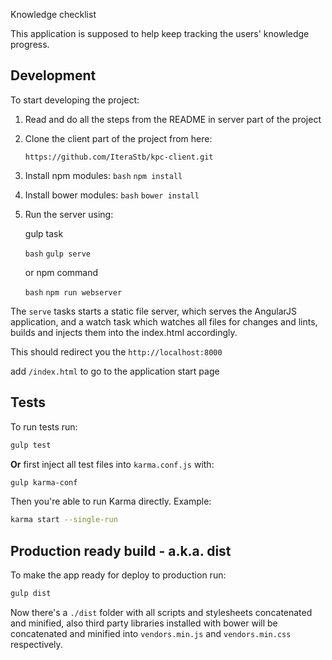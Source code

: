 Knowledge checklist

This application is supposed to help keep tracking the users' knowledge progress. 

## Development

To start developing the project:

1. Read and do all the steps from the README in server part of the project 

2. Clone the client part of the project from here:

    `https://github.com/IteraStb/kpc-client.git`

3. Install npm modules:
    `bash`
    `npm install`

4. Install bower modules:
    `bash`
    `bower install`

5. Run the server using:

    gulp task

    `bash`
    `gulp serve`

    or npm command

    `bash`
    `npm run webserver`

The `serve` tasks starts a static file server, which serves the AngularJS application, and a watch task which watches all files for changes and lints, builds and injects them into the index.html accordingly.

This should redirect you the `http://localhost:8000` 

add `/index.html` to go to the application start page

## Tests

To run tests run:

```bash
gulp test
```

**Or** first inject all test files into `karma.conf.js` with:

```bash
gulp karma-conf
```

Then you're able to run Karma directly. Example:

```bash
karma start --single-run
```

## Production ready build - a.k.a. dist

To make the app ready for deploy to production run:

```bash
gulp dist
```

Now there's a `./dist` folder with all scripts and stylesheets concatenated and minified, also third party libraries installed with bower will be concatenated and minified into `vendors.min.js` and `vendors.min.css` respectively.
